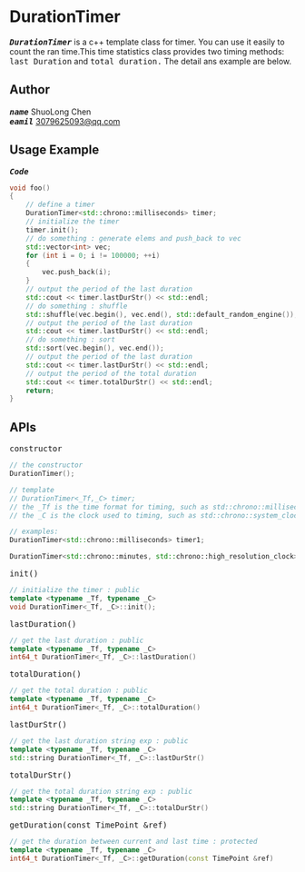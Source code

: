 # DurationTimer
<kbd>___DurationTimer___</kbd> is a c++ template class for timer. You can use it easily to count the ran time.This time statistics class provides two timing methods: <kbd>last Duration</kbd> and <kbd>total duration.</kbd> The detail ans example are below.
## Author
<kbd>___name___</kbd> ShuoLong Chen  
<kbd>___eamil___</kbd> 3079625093@qq.com
## Usage Example
<kbd>___Code___</kbd> 

```cpp
void foo()
{
    // define a timer
    DurationTimer<std::chrono::milliseconds> timer;
    // initialize the timer
    timer.init();
    // do something : generate elems and push_back to vec
    std::vector<int> vec;
    for (int i = 0; i != 100000; ++i)
    {
        vec.push_back(i);
    }
    // output the period of the last duration
    std::cout << timer.lastDurStr() << std::endl;
    // do something : shuffle
    std::shuffle(vec.begin(), vec.end(), std::default_random_engine());
    // output the period of the last duration
    std::cout << timer.lastDurStr() << std::endl;
    // do something : sort
    std::sort(vec.begin(), vec.end());
    // output the period of the last duration
    std::cout << timer.lastDurStr() << std::endl;
    // output the period of the total duration
    std::cout << timer.totalDurStr() << std::endl;
    return;
}
```

## APIs
<kbd>constructor</kbd> 

```cpp
// the constructor
DurationTimer();

// template
// DurationTimer<_Tf,_C> timer;
// the _Tf is the time format for timing, such as std::chrono::milliseconds, std::chrono::minutes and so on.
// the _C is the clock used to timing, such as std::chrono::system_clock, std::chrono::high_resolution_clock, std::chrono::steady_clock.

// examples: 
DurationTimer<std::chrono::milliseconds> timer1;

DurationTimer<std::chrono::minutes, std::chrono::high_resolution_clock> timer2;

```
<kbd>init()</kbd> 

```cpp
// initialize the timer : public
template <typename _Tf, typename _C>
void DurationTimer<_Tf, _C>::init();
```
<kbd>lastDuration()</kbd> 

```cpp
// get the last duration : public
template <typename _Tf, typename _C>
int64_t DurationTimer<_Tf, _C>::lastDuration()
```
<kbd>totalDuration()</kbd> 

```cpp
// get the total duration : public
template <typename _Tf, typename _C>
int64_t DurationTimer<_Tf, _C>::totalDuration()
```
<kbd>lastDurStr()</kbd> 

```cpp
// get the last duration string exp : public
template <typename _Tf, typename _C>
std::string DurationTimer<_Tf, _C>::lastDurStr()
```
<kbd>totalDurStr()</kbd> 

```cpp
// get the total duration string exp : public
template <typename _Tf, typename _C>
std::string DurationTimer<_Tf, _C>::totalDurStr()
```
<kbd>getDuration(const TimePoint &ref)</kbd> 

```cpp
// get the duration between current and last time : protected
template <typename _Tf, typename _C>
int64_t DurationTimer<_Tf, _C>::getDuration(const TimePoint &ref)
```
